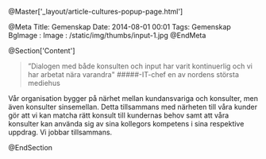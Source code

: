 @Master['_layout/article-cultures-popup-page.html'] 

@Meta
Title: Gemenskap
Date: 2014-08-01 00:01
Tags: Gemenskap
BgImage :
Image : /static/img/thumbs/input-1.jpg
@EndMeta

@Section['Content']
>”Dialogen med både konsulten och input har varit kontinuerlig och vi har arbetat nära varandra"
#####-IT-chef en av nordens största mediehus
 
Vår organisation bygger på närhet mellan kundansvariga och konsulter, men även konsulter sinsemellan. Detta tillsammans med närheten till våra kunder gör att vi kan matcha rätt konsult till kundernas behov samt att våra konsulter kan använda sig av sina kollegors kompetens i sina respektive uppdrag. Vi jobbar tillsammans.

@EndSection
